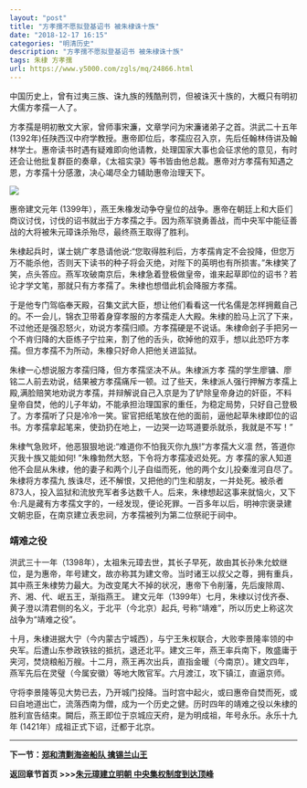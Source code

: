 ```yaml
---
layout: "post"
title: "方孝孺不愿拟登基诏书 被朱棣诛十族"
date: "2018-12-17 16:15"
categories: "明清历史"
description: "方孝孺不愿拟登基诏书 被朱棣诛十族"
tags: 朱棣 方孝孺
url: https://www.y5000.com/zgls/mq/24866.html
---
```






中国历史上，曾有过夷三族、诛九族的残酷刑罚，但被诛灭十族的，大概只有明初大儒方孝孺一人了。

方孝孺是明初散文大家，曾师事宋濂，文章学问为宋濂诸弟子之首。洪武二十五年(1392年)任陕西汉中府学教授。惠帝即位后，孝孺应召入京，先后任翰林侍讲及翰林学士。惠帝读书时遇有疑难即向他请教，处理国家大事也会征求他的意见，有时还会让他批复群臣的奏章，《太祖实录》等书皆由他总裁。惠帝对方孝孺有知遇之恩，方孝孺十分感激，决心竭尽全力辅助惠帝治理天下。

![](https://img.y5000.com/uploads/allimg/170810/8-1FQ0095459493.jpg)

惠帝建文元年
(1399年），燕王朱橡发动争夺皇位的战争。惠帝在朝廷上和大臣们商议讨伐，讨伐的诏书就出于方孝孺之手。因为燕军骁勇善战，而中央军中能征善战的大将被朱元璋诛杀殆尽，最终燕王取得了胜利。

朱棣起兵时，谋士姚广孝恳请他说:“您取得胜利后，方孝孺肯定不会投降，但您万万不能杀他，否则天下读书的种子将会灭绝，对陛下的英明也有所损害。”朱棣笑了笑，点头答应。燕军攻破南京后，朱棣急着登极做皇帝，谁来起草即位的诏书？若论才学文笔，那就只有方孝孺了。朱棣也想借此机会降服方孝孺。

于是他专门驾临奉天殿，召集文武大臣，想让他们看看这一代名儒是怎样拥戴自己的。不一会儿，锦衣卫带着身穿孝服的方孝孺走人大殿。朱棣的脸马上沉了下来，不过他还是强忍怒火，劝说方孝孺归顺。方孝孺硬是不说话。朱棣命刽子手把另一个不肯归降的大臣练子宁拉来，割了他的舌头，砍掉他的双手，想以此恐吓方孝孺。但方孝孺不为所动，朱橡只好命人把他关进监狱。

朱棣一心想说服方孝孺归降，但方孝孺坚决不从。朱棣派方孝
孺的学生廖镛、廖铭二人前去劝说，结果被方孝孺痛斥一顿。过了些天，朱棣派人强行押解方孝孺上殿,满脸赔笑地劝说方孝孺，并辩解说自己入京是为了铲除皇帝身边的奸臣，不料皇帝自焚，他的儿子年幼，不能承担治理国家的重任，为稳定局势，只好自己登极了。方孝孺听了只是冷冷一笑。宦官把纸笔放在他的面前，逼他起草朱棣即位的诏书。方孝孺拿起笔来，使劲扔在地上，一边哭一边骂道要杀就杀，我就是不写！”

朱棣气急败坏，他恶狠狠地说:“难道你不怕我灭你九族!”方孝孺大义凛 然，答道你灭我十族又能如何! ”朱橡勃然大怒，下令将方孝孺凌迟处死。方
孝孺的家人知道他不会屈从朱棣，他的妻子和两个儿子自缢而死，他的两个女儿投秦淮河自尽了。朱棣将方孝孺九
族诛尽，还不解恨，又把他的门生和朋友，一并处死。被杀者873人，投入监狱和流放充军者多达数千人。后来，朱棣想起这事来就恼火，又下令:凡是藏有方孝孺文字的，一经发现，便论死罪。一百多年以后，明神宗褒录建文朝忠臣，在南京建立表忠祠，方孝孺被列为第二位祭祀于祠中。

###  靖难之役

洪武三十一年（1398年），太祖朱元璋去世，其长子早死，故由其长孙朱允蚊继位，是为惠帝，年号建文，故亦称其为建文帝。当时诸王以叔父之尊，拥有重兵，其中燕王朱棣势力最大。为改变尾大不掉的状况，惠帝下令削藩，先后废除周、齐、湘、代、岷五王，渐指燕王。
建文元年（1399年）七月，朱棣以讨伐齐泰、黄子澄以清君侧的名义，于北平（今北京）起兵, 号称“靖难”，所以历史上称这次战争为“靖难之役”。

十月，朱棣进据大宁（今内蒙古宁城西），与宁王朱权联合，大败李景隆率领的中央军。后遭山东参政铁铉的抵抗，退还北平。建文三年，燕王率兵南下，敗盛庸于夹河，焚烧粮船万艘。十二月，燕王再次出兵，直指金暖（今南京）。建文四年，燕军先后在灵璧（今属安徽）等地大敗官军。六月渡江，攻下镇江，直逼京师。

守将李景隆等见大势已去，乃开城门投降。当时宫中起火，或曰惠帝自焚而死，或曰自地道出亡，流落西南为僧，成为一个历史之健。历时四年的靖难之役以朱棣的胜利宣告结束。闕后，燕王即位于京城应天府，是为明成祖，年号永乐。永乐十九年
(1421年）成祖正式下诏，迁都于北京。

* * *

**下一节：[郑和清剿海盗船队 擒锡兰山王](https://www.y5000.com/zgls/mq/24867.html)**

**返回章节首页 >>>[朱元璋建立明朝 中央集权制度到达顶峰](https://www.y5000.com/zgls/mq/24930.html)**
